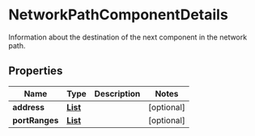 

# NetworkPathComponentDetails

Information about the destination of the next component in the network path.

## Properties

| Name | Type | Description | Notes |
|------------ | ------------- | ------------- | -------------|
|**address** | [**List**](List.md) |  |  [optional] |
|**portRanges** | [**List**](List.md) |  |  [optional] |



